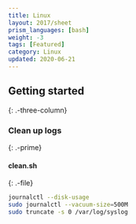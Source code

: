 ```yaml
---
title: Linux
layout: 2017/sheet
prism_languages: [bash]
weight: -3
tags: [Featured]
category: Linux
updated: 2020-06-21
---
```


## Getting started
{: .-three-column}

### Clean up logs
{: .-prime}

#### clean.sh
{: .-file}

```sh
journalctl --disk-usage
sudo journalctl --vacuum-size=500M
sudo truncate -s 0 /var/log/syslog
```
